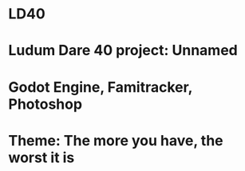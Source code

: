 # LD40

# Ludum Dare 40 project: Unnamed
# Godot Engine, Famitracker, Photoshop


# Theme: The more you have, the worst it is